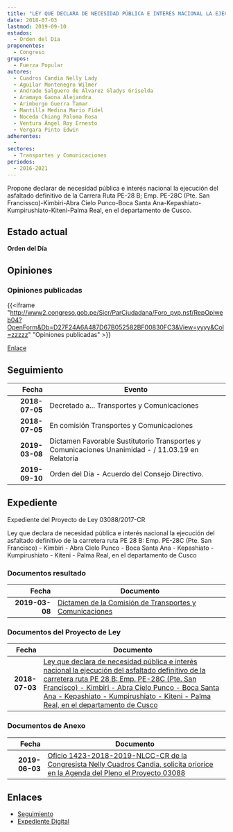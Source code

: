 ```yaml
---
title: "LEY QUE DECLARA DE NECESIDAD PÚBLICA E INTERÉS NACIONAL LA EJECUCIÓN DEL ASFALTADO DEFINITIVO DE LA CARRETERA RUTA PE-28 B.-EMP. PE-28C (PTE. SAN FANCISCO)-KIMBIRI-ABRA CIELO PUNCO-BOCA SANTA ANA-KEPASHIATO-KUMPIRUSHIATO-KITENI-PALMPA REAL, EN EL DEPARTAMENTO DE CUSCO"
date: 2018-07-03
lastmod: 2019-09-10
estados: 
  - Orden del Día
proponentes: 
  - Congreso
grupos: 
  - Fuerza Popular
autores: 
  - Cuadros Candia Nelly Lady
  - Aguilar Montenegro Wilmer
  - Andrade Salguero de Álvarez Gladys Griselda
  - Aramayo Gaona Alejandra
  - Arimborgo Guerra Tamar
  - Mantilla Medina Mario Fidel
  - Noceda Chiang Paloma Rosa
  - Ventura Ángel Roy Ernesto
  - Vergara Pinto Edwin
adherentes: 
  - 
sectores: 
  - Transportes y Comunicaciones
periodos: 
  - 2016-2021
---
```


Propone declarar de necesidad pública e interés nacional la ejecución del asfaltado definitivo de la Carrera Ruta PE-28 B; Emp. PE-28C (Pte. San Francissco)-Kimbiri-Abra Cielo Punco-Boca Santa Ana-Kepashiato-Kumpirushiato-Kiteni-Palma Real, en el departamento de Cusco.


## Estado actual

**Orden del Día**

## Opiniones

### Opiniones publicadas

{{<iframe "http://www2.congreso.gob.pe/Sicr/ParCiudadana/Foro_pvp.nsf/RepOpiweb04?OpenForm&Db=D27F24A6A487D67B052582BF00830FC3&View=yyyy&Col=zzzzz" "Opiniones publicadas" >}}

[Enlace](http://www2.congreso.gob.pe/Sicr/ParCiudadana/Foro_pvp.nsf/RepOpiweb04?OpenForm&Db=D27F24A6A487D67B052582BF00830FC3&View=yyyy&Col=zzzzz)

## Seguimiento

| Fecha | Evento |
|------:|--------|
| **2018-07-05** | Decretado a... Transportes y Comunicaciones|
| **2018-07-05** | En comisión Transportes y Comunicaciones|
| **2019-03-08** | Dictamen Favorable Sustitutorio Transportes y Comunicaciones Unanimidad - / 11.03.19 en Relatoría|
| **2019-09-10** | Orden del Día - Acuerdo del Consejo Directivo.|


## Expediente

Expediente del Proyecto de Ley 03088/2017-CR

Ley que declara de necesidad pública e interés nacional la ejecución del asfaltado definitivo de la carretera ruta PE 28 B: Emp. PE-28C (Pte. San Francisco) - Kimbiri - Abra Cielo Punco - Boca Santa Ana - Kepashiato - Kumpirushiato - Kiteni - Palma Real, en el departamento de Cusco


### Documentos resultado

| Fecha | Documento |
|------:|--------|
| **2019-03-08** | [Dictamen de la Comisión de Transportes y Comunicaciones](http://www.leyes.congreso.gob.pe/Documentos/2016_2021/Dictamenes/Proyectos_de_Ley/03088DC23MAY20190308.pdf) |

### Documentos del Proyecto de Ley

| Fecha | Documento |
|------:|--------|
| **2018-07-03** | [Ley que declara de necesidad pública e interés nacional la ejecución del asfaltado definitivo de la carretera ruta PE 28 B: Emp. PE-28C (Pte. San Francisco) - Kimbiri - Abra Cielo Punco - Boca Santa Ana - Kepashiato - Kumpirushiato - Kiteni - Palma Real, en el departamento de Cusco](http://www.leyes.congreso.gob.pe/Documentos/2016_2021/Proyectos_de_Ley_y_de_Resoluciones_Legislativas/PL0308820180703..pdf) |

### Documentos de Anexo

| Fecha | Documento |
|------:|--------|
| **2019-06-03** | [Oficio 1423-2018-2019-NLCC-CR de la Congresista Nelly Cuadros Candia, solicita priorice en la Agenda del Pleno el Proyecto 03088](http://www.leyes.congreso.gob.pe/Documentos/2016_2021/Oficios/Congresistas/OFICIO-1423-2018-2019-NLCC-CR.pdf) |

## Enlaces 

- [Seguimiento](http://www2.congreso.gob.pe/Sicr/TraDocEstProc/CLProLey2016.nsf/f7fff46988ca05b1052578e100829cc7/83289acacbb9ef09052582bf007aa2ac?OpenDocument)
- [Expediente Digital](http://www2.congreso.gob.pe/Sicr/TraDocEstProc/CLProLey2016.nsf/f7fff46988ca05b1052578e100829cc7/83289acacbb9ef09052582bf007aa2ac?OpenDocument&Click=05257FB7005EB655.eb71d0cf91d8294e05256cdf006b5706/$Body/0.1C6C)
